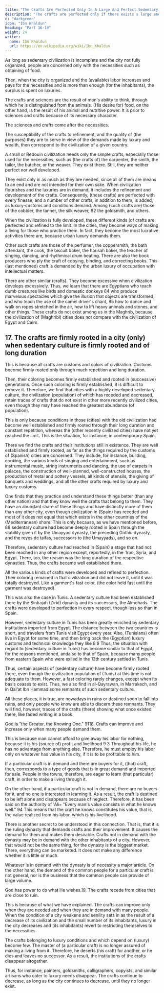 ```yaml
---
title: "The Crafts Are Perfected Only In A Large And Perfect Sedentary Civilization"
description: "The crafts are perfected only if there exists a large and perfect sedentary civilization"
c: "darkgreen"
icon: "Ibn Khaldun"
heading: "Part 16-19"
weight: 24
writer:
  name: Ibn Khaldun
  url: https://en.wikipedia.org/wiki/Ibn_Khaldun
---
```




As long as sedentary civilization is incomplete and the city not fully organized, people are concerned only with the necessities such as obtaining of food. 

Then, when the city is organized and the (available) labor increases and pays for the necessities and is more than enough (for the inhabitants), the surplus is spent on luxuries.

The crafts and sciences are the result of man's ability to think, through which he is distinguished from the animals. (His desire for) food, on the other hand, is the result of his animal and nutritive power. It is prior to sciences and crafts because of its necessary character. 

The sciences and crafts come after the necessities.

The susceptibility of the crafts to refinement, and the quality of (the purposes) they are to serve in view of the demands made by luxury and wealth, then correspond to the civilization of a given country.

A small or Bedouin civilization needs only the simple crafts, especially those used for the necessities, such as (the crafts of) the carpenter, the smith, the tailor, the butcher, or the weaver. They exist there. Still, they are neither perfect nor well developed. 

They exist only in as much as they are needed, since all of them are means to an end and are not intended for their own sake. When civilization flourishes and the luxuries are in demand, it includes the refinement and development of the crafts. Consequently, (these crafts) are perfected with every finesse, and a number of other crafts, in addition to them, is added, as luxury-customs and conditions demand. Among (such crafts are) those of the cobbler, the tanner, the silk weaver, 82 the goldsmith, and others. 

When the  civilization is fully developed, these different kinds (of crafts are perfected and refined to the limit. In the cities, they become ways of making a living for those who practice them. In fact, they become the most lucrative activities there are, because urban luxury demands them. 

Other such crafts are those of the perfumer, the coppersmith, the bath attendant, the cook, the biscuit baker, the harisah baker, the teacher of singing, dancing, and rhythmical drum beating. There are also the book producers who ply the craft of copying, binding, and correcting books. This (last mentioned) craft is demanded by the urban luxury of occupation with intellectual matters. 

There are other similar (crafts). They become excessive when civilization develops excessively. Thus, we learn that there are Egyptians who teach dumb creatures like birds and domestic donkeys 84 who produce marvelous spectacles which give the illusion that objects are transformed, and who teach the use of the camel driver's chant, 85 how to dance and walk on ropes stretched in the air, how to lift heavy animals and stones, and other things. These crafts do not exist among us in the Maghrib, because the civilization of (Maghribi) cities does not compare with the civilization of Egypt and Cairo.


## 17. The crafts are firmly rooted in a city (only) when sedentary culture is firmly rooted and of long duration

This is because all crafts are customs and colors of civilization. Customs become firmly rooted only through much repetition and long duration. 

Then, their coloring becomes firmly established and rooted in (successive) generations. Once such coloring is firmly established, it is difficult to remove it. Therefore, we find that cities with a highly developed sedentary culture, the
civilization (population) of which has receded and decreased, retain traces of crafts that do not exist in other more recently civilized cities, even though they may have reached the greatest abundance (of population). 

This is only because conditions in those (cities) with the old civilization had become well established and firmly rooted
through their long duration and constant repetition, whereas the (other recently civilized cities) have not yet reached the limit. This is the situation, for instance, in contemporary Spain. 

There we find the crafts and their institutions still in existence. They are well established and firmly rooted, as far as the things required by the customs of (Spanish) cities are concerned. They include, for instance, building, cooking, the various kinds of singing and entertainment, such as instrumental music, string instruments and dancing, the use of
carpets in palaces, the construction of well-planned, well-constructed houses, the production of metal and pottery vessels, all kinds of utensils, the giving of banquets and weddings, and all the other crafts required by luxury and luxury customs. 

One finds that they practice and understand these things better (than any other nation) and that they know well the crafts that belong to them. They have an abundant share of these things and have distinctly more of them than any other city, even though civilization in (Spain) has receded and most of it does not equal that which exists in the other countries of the (Mediterranean) shore. This is only because, as we have mentioned before, 88 sedentary culture had become deeply rooted in Spain through the stability given it by the Umayyad dynasty, the preceding Gothic dynasty, and the reyes de taifas, successors to (the Umayyads), and so on. 

Therefore, sedentary culture had reached in (Spain) a stage that had not been reached in any other region except, reportedly, in the 'Iraq, Syria, and Egypt. There, too, the reason was the long duration of the respective dynasties. Thus, the crafts became well established there.

All the various kinds of crafts were developed and refined to perfection. Their coloring remained in that civilization and did not leave it, until it was totally destroyed. Like a garment's fast color, (the color held fast until the garment was
destroyed). 

This was also the case in Tunis. A sedentary culture had been established there by the Sinhajah (Zirid) dynasty and its successors, the Almohads. The crafts were developed to perfection in every respect, though less so than in Spain.

However, sedentary culture in Tunis has been greatly enriched by sedentary institutions imported from Egypt. The distance between the two countries is short, and travelers from Tunis visit Egypt every year. Also, (Tunisians) often live in Egypt for some time, and then bring back the (Egyptian) luxury customs and technical knowledge they like 8 9 Thus, the situation with regard to (sedentary culture in Tunis) has become similar to that of Egypt, for the reasons mentioned, andalso to that of Spain, because many people from eastern Spain who were exiled in the 13th century settled in Tunis. 

Thus, certain aspects of (sedentary culture) have become firmly rooted there, even though the civilization population of (Tunis) at this time is not adequate to them. However, a fast coloring rarely changes, except when its basis ceases to exist. Thus, we also find in al-Qayrawan, in Marrakech, and in Qal'at Ibn Hammad some remnants of such sedentary culture.

All these places, it is true, are nowadays in ruins or destined soon to fall into ruins, and only people who know are able to discern these remnants. They will find, however, traces of the crafts (there) showing what once existed there, like faded writing in a book.

God is "the Creator, the Knowing One." 9118. Crafts can improve and increase only when many people demand them.

This is because man cannot afford to give away his labor for nothing, because it is his (source of) profit and livelihood 9 3 Throughout his life, he has no advantage from anything else. Therefore, he must employ his labor only on whatever has value in his city, if it is to be profitable to him.

If a particular craft is in demand and there are buyers for it, (that) craft, then, corresponds to a type of goods that is in great demand and imported for sale. People in the towns, therefore, are eager to learn (that particular) craft, in order to make a living through it. 

On the other hand, if a particular craft is not in demand, there are no buyers for it, and no one is interested in learning it. As a result, the craft is destined to be left alone and disappears because of neglect. Therefore, it has been said on the authority of 'Ali= "Every man's value consists in what he knows well." 94 This means that the craft he knows constitutes his value, that is, the value realized from his labor, which is his livelihood.

There is another secret to be understood in this connection. That is, that it is the ruling dynasty that demands crafts and their improvement. It causes the demand for them and makes them desirable. Crafts not in demand with the dynasty may be in demand with the other inhabitants of a city. However, that would not be the same thing, for the dynasty is the biggest market. There, everything can be marketed. It does not make any difference whether it is little or much.

Whatever is in demand with the dynasty is of necessity a major article. On the other hand, the demand of the common people for a particular craft is not general, nor is the business that the common people can provide of large volume.

God has power to do what He wishes.19. The crafts recede from cities that are close to ruin.

This is because of what we have explained. The crafts can improve only when they are needed and when they are in demand with many people. When the condition of a city weakens and senility sets in as the result of a decrease of its civilization and the small number of its inhabitants, luxury in the city decreases and (its inhabitants) revert to restricting themselves to the necessities. 

The crafts belonging to luxury conditions and which depend on (luxury) become few. The master of (a particular craft) is no longer assured of making a living from it. Therefore, he deserts (his craft) for another, or he dies and leaves no successor. As a result, the institutions of the crafts disappear altogether. 

Thus, for instance, painters, goldsmiths, calligraphers, copyists, and similar artisans who cater to luxury needs disappear. The crafts continue to decrease, as long as the city continues to decrease, until they no longer exist. 
